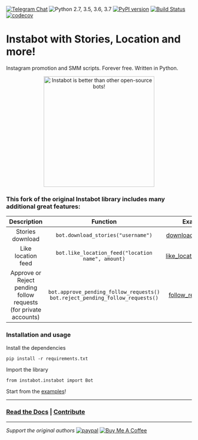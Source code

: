 [![Telegram Chat](https://img.shields.io/badge/chat%20on-Telegram-blue.svg)](https://t.me/instabotproject) ![Python 2.7, 3.5, 3.6, 3.7](https://img.shields.io/badge/python-2.7%2C%203.5%2C%203.6%2C%203.7-blue.svg) [![PyPI version](https://badge.fury.io/py/instabot.svg)](https://badge.fury.io/py/instabot) [![Build Status](https://travis-ci.org/instagrambot/instabot.svg?branch=master)](https://travis-ci.org/instagrambot/instabot) [![codecov](https://codecov.io/gh/instagrambot/instabot/branch/master/graph/badge.svg)](https://codecov.io/gh/instagrambot/instabot)

# Instabot with Stories, Location and more!

Instagram promotion and SMM scripts. Forever free. Written in Python.

<p align="center">
<img src="https://raw.githubusercontent.com/instagrambot/docs/master/img/instabot_3_bots.png" alt="Instabot is better than other open-source bots!" width="300" />
</p>

### This fork of the original **Instabot** library includes many additional great features:

|                         Description                          |                           Function                           |                           Example                            |
| :----------------------------------------------------------: | :----------------------------------------------------------: | :----------------------------------------------------------: |
|                       Stories download                       |              `bot.download_stories("username")`              | [download_stories.py](https://github.com/marco2012/instabot/blob/master/examples/download_stories.py) |
|                      Like location feed                      |      `bot.like_location_feed("location name", amount)`       | [like_location_feed.py](https://github.com/marco2012/instabot/blob/master/examples/like_location_feed.py) |
| Approve or Reject<br />pending follow requests<br />(for private accounts) | `bot.approve_pending_follow_requests()`<br />`bot.reject_pending_follow_requests()` | [follow_requests.py](https://github.com/marco2012/instabot/blob/master/examples/follow_requests.py) |


### Installation and usage
Install the dependencies
```
pip install -r requirements.txt
```
Import the library

```
from instabot.instabot import Bot
```

Start from the [examples](https://github.com/marco2012/instabot/tree/master/examples)!

---
### [Read the Docs](https://instagrambot.github.io/docs/) | [Contribute](https://github.com/instagrambot/docs/blob/master/CONTRIBUTING.md)
---

*Support the original authors* [![paypal](https://img.shields.io/badge/Donate-PayPal-green.svg)](https://paypal.me/okhlopkov) <a href="https://www.buymeacoffee.com/okhlopkov" target="_blank"><img src="https://www.buymeacoffee.com/assets/img/custom_images/yellow_img.png" alt="Buy Me A Coffee" style="height: auto !important;width: auto !important;" ></a> 
